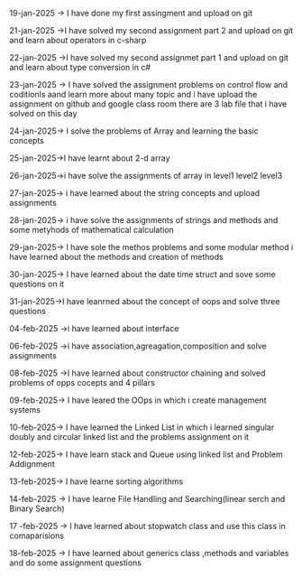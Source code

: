 19-jan-2025 -> I have done my first assingment and upload on git

21-jan-2025 ->I have solved my second assignment part 2 and upload on git and learn about operators in c-sharp


22-jan-2025 ->I have solved my second assignmet part 1 and upload on git and learn about type conversion in c#


23-jan-2025 -> I have solved the assignment problems on control flow and coditionls aand learn more about many topic and i have upload the assignment on github and google class room there are 3 lab file that i have solved on this day

24-jan-2025-> I solve the problems of Array and learning the basic concepts

25-jan-2025->I have learnt about 2-d array

26-jan-2025->i have solve the assignments of array in level1 level2 level3

27-jan-2025-> i have learned about the string concepts and upload assignments

28-jan-2025-> i have solve the assignments of strings and methods and some metyhods of mathematical calculation 

29-jan-2025-> I have sole the methos problems and some modular method i have learned about the methods and creation of methods

30-jan-2025-> I have learned about the date time struct and sove some questions on it

31-jan-2025->I have leanrned about the concept of oops and solve three questions 

04-feb-2025 ->i have learned about interface

06-feb-2025 ->i have association,agreagation,composition and solve assignments


08-feb-2025 ->I have learned about constructor chaining and solved problems of opps cocepts and 4 pillars

09-feb-2025-> I have leared the OOps in which i create management systems

10-feb-2025-> I have learned the Linked List in which i learned singular doubly and circular linked list and the problems assignment on it

12-feb-2025-> I have learn stack and Queue using linked list and Problem Addignment

13-feb-2025-> I have learne sorting algorithms 

14-feb-2025 -> I have learne File Handling and Searching(linear serch and Binary Search)

17 -feb-2025 -> I have learned about stopwatch class and use this class in comaparisions

18-feb-2025 -> I have learned about generics class ,methods and variables and do some assignment questions
